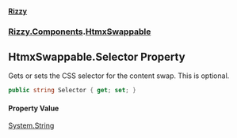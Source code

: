 #### [Rizzy](index 'index')
### [Rizzy.Components](Rizzy.Components 'Rizzy.Components').[HtmxSwappable](Rizzy.Components.HtmxSwappable 'Rizzy.Components.HtmxSwappable')

## HtmxSwappable.Selector Property

Gets or sets the CSS selector for the content swap. This is optional.

```csharp
public string Selector { get; set; }
```

#### Property Value
[System.String](https://docs.microsoft.com/en-us/dotnet/api/System.String 'System.String')